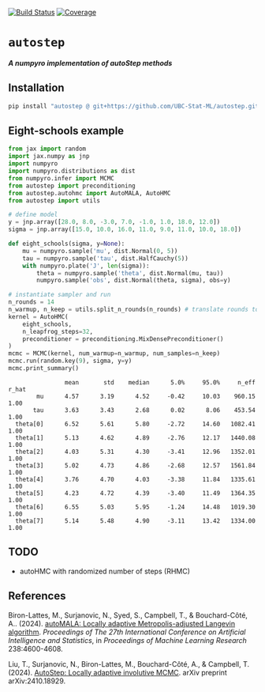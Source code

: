 [![Build Status](https://github.com/UBC-Stat-ML/autostep/actions/workflows/CI.yml/badge.svg?branch=main)](https://github.com/UBC-Stat-ML/autostep/actions/workflows/CI.yml?query=branch%3Amain)
[![Coverage](https://codecov.io/gh/UBC-Stat-ML/autostep/branch/main/graph/badge.svg)](https://codecov.io/gh/UBC-Stat-ML/autostep)

# `autostep`

***A numpyro implementation of autoStep methods***

## Installation

```bash
pip install "autostep @ git+https://github.com/UBC-Stat-ML/autostep.git"
```

## Eight-schools example

```python
from jax import random
import jax.numpy as jnp
import numpyro
import numpyro.distributions as dist
from numpyro.infer import MCMC
from autostep import preconditioning
from autostep.autohmc import AutoMALA, AutoHMC
from autostep import utils

# define model
y = jnp.array([28.0, 8.0, -3.0, 7.0, -1.0, 1.0, 18.0, 12.0])
sigma = jnp.array([15.0, 10.0, 16.0, 11.0, 9.0, 11.0, 10.0, 18.0])

def eight_schools(sigma, y=None):
    mu = numpyro.sample('mu', dist.Normal(0, 5))
    tau = numpyro.sample('tau', dist.HalfCauchy(5))
    with numpyro.plate('J', len(sigma)):
        theta = numpyro.sample('theta', dist.Normal(mu, tau))
        numpyro.sample('obs', dist.Normal(theta, sigma), obs=y)

# instantiate sampler and run
n_rounds = 14
n_warmup, n_keep = utils.split_n_rounds(n_rounds) # translate rounds to warmup/keep
kernel = AutoHMC(
    eight_schools,
    n_leapfrog_steps=32,
    preconditioner = preconditioning.MixDensePreconditioner()
)
mcmc = MCMC(kernel, num_warmup=n_warmup, num_samples=n_keep)
mcmc.run(random.key(9), sigma, y=y)
mcmc.print_summary()
```
```
                mean       std    median      5.0%     95.0%     n_eff     r_hat
        mu      4.57      3.19      4.52     -0.42     10.03    960.15      1.00
       tau      3.63      3.43      2.68      0.02      8.06    453.54      1.00
  theta[0]      6.52      5.61      5.80     -2.72     14.60   1082.41      1.00
  theta[1]      5.13      4.62      4.89     -2.76     12.17   1440.08      1.00
  theta[2]      4.03      5.31      4.30     -3.41     12.96   1352.01      1.00
  theta[3]      5.02      4.73      4.86     -2.68     12.57   1561.84      1.00
  theta[4]      3.76      4.70      4.03     -3.38     11.84   1335.61      1.00
  theta[5]      4.23      4.72      4.39     -3.40     11.49   1364.35      1.00
  theta[6]      6.55      5.03      5.95     -1.24     14.48   1019.30      1.00
  theta[7]      5.14      5.48      4.90     -3.11     13.42   1334.00      1.00
```

## TODO

- autoHMC with randomized number of steps (RHMC)

## References

Biron-Lattes, M., Surjanovic, N., Syed, S., Campbell, T., & Bouchard-Côté, A.. (2024). 
[autoMALA: Locally adaptive Metropolis-adjusted Langevin algorithm](https://proceedings.mlr.press/v238/biron-lattes24a.html). 
*Proceedings of The 27th International Conference on Artificial Intelligence and Statistics*, 
in *Proceedings of Machine Learning Research* 238:4600-4608.

Liu, T., Surjanovic, N., Biron-Lattes, M., Bouchard-Côté, A., & Campbell, T. (2024). 
[AutoStep: Locally adaptive involutive MCMC](https://arxiv.org/abs/2410.18929). arXiv preprint arXiv:2410.18929.
